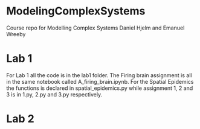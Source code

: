 # ModelingComplexSystems
Course repo for Modelling Complex Systems
Daniel Hjelm and Emanuel Wreeby

# Lab 1
For Lab 1 all the code is in the lab1 folder. The Firing brain assignment is all in the same notebook called A_firing_brain.ipynb. For the Spatial Epidemics the functions is declared in spatial_epidemics.py while assignment 1, 2 and 3 is in 1.py, 2.py and 3.py respectively.

# Lab 2